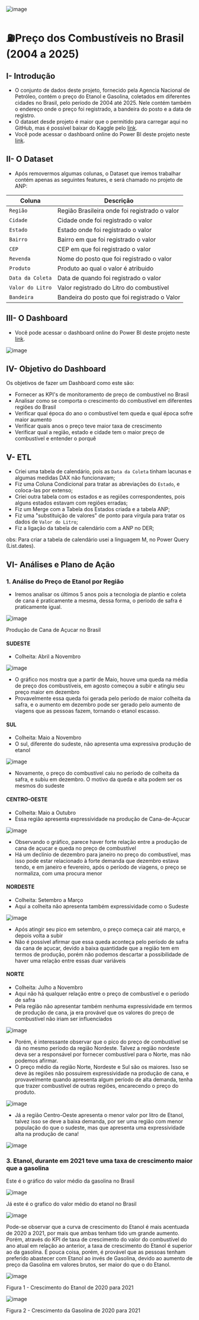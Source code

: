 ![image](https://github.com/user-attachments/assets/bff9898f-341f-4cb7-8e7d-a69633230329)



# ⛽Preço dos Combustíveis no Brasil (2004 a 2025)

## I- Introdução
- O conjunto de dados deste projeto, fornecido pela Agencia Nacional de Petróleo, contém o preço do Etanol e Gasolina, coletados em diferentes cidades no Brasil, pelo período de 2004 até 2025. Nele contém também o endereço onde o preço foi registrado, a bandeira do posto e a data de registro.
- O dataset desde projeto é maior que o permitido para carregar aqui no GitHub, mas é possível baixar do Kaggle pelo [link](https://www.kaggle.com/datasets/paulogladson/anp-combustveis).
- Você pode acessar o dashboard online do Power BI deste projeto neste [link](https://app.powerbi.com/view?r=eyJrIjoiMTFmNGZmNjgtY2VjYS00NTE2LWI5ZjMtMGI2MDJkZmM4OWY3IiwidCI6IjRmZDUyYzZkLTcwMDctNDc1NS04NWZhLTI1Zjg2ZTcxYWVjNyJ9).

## II- O Dataset
- Após removermos algumas colunas, o Dataset que iremos trabalhar contém apenas as seguintes features, e será chamado no projeto de ANP:

| Coluna          | Descrição                                                  
|-|-|
| `Região`    	  | Região Brasileira onde foi registrado o valor                           
| `Cidade`        | Cidade onde foi registrado o valor                                                    
| `Estado` | Estado onde foi registrado o valor                                                  
| `Bairro`       | Bairro em que foi registrado o valor  
| `CEP`       | CEP em que foi registrado o valor  
| `Revenda`       | Nome do posto que foi registrado o valor  
| `Produto`       | Produto ao qual o valor é atribuido  
| `Data da Coleta`       | Data de quando foi registrado o valor  
| `Valor do Litro`       | Valor registrado do Litro do combustível  
| `Bandeira`       | Bandeira do posto que foi registrado o Valor 



## III- O Dashboard
- Você pode acessar o dashboard online do Power BI deste projeto neste [link](https://app.powerbi.com/view?r=eyJrIjoiMTFmNGZmNjgtY2VjYS00NTE2LWI5ZjMtMGI2MDJkZmM4OWY3IiwidCI6IjRmZDUyYzZkLTcwMDctNDc1NS04NWZhLTI1Zjg2ZTcxYWVjNyJ9).

![image](https://github.com/user-attachments/assets/580199fb-2a56-4769-913d-6c22891b799c)


## IV- Objetivo do Dashboard
Os objetivos de fazer um Dashboard como este são:
- Fornecer as KPI's de monitoramento de preço de combustível no Brasil
- Analisar como se comporta o crescimento do combustível em diferentes regiões do Brasil
- Verificar qual época do ano o combustível tem queda e qual época sofre maior aumento
- Verificar quais anos o preço teve maior taxa de crescimento
- Verificar qual a região, estado e cidade tem o maior preço de combustível e entender o porquê


## V- ETL

- Criei uma tabela de calendário, pois as `Data da Coleta` tinham lacunas e algumas medidas DAX não funcionavam;
- Fiz uma Coluna Condicional para tratar as abreviações do `Estado`, e coloca-las por extenso;
- Criei outra tabela com os estados e as regiões correspondentes, pois alguns estados estavam com regiões erradas;
- Fiz um Merge com a Tabela dos Estados criada e a tabela ANP;
- Fiz uma "substituição de valores" de ponto para vírgula para tratar os dados de `Valor do Litro`;
- Fiz a ligação da tabela de calendário com a ANP no DER;

obs: Para criar a tabela de calendário usei a linguagem M, no Power Query (List.dates).

## VI- Análises e Plano de Ação


### 1. Análise do Preço de Etanol por Região

- Iremos analisar os últimos 5 anos pois a tecnologia de plantio e coleta de cana é praticamente a mesma, dessa forma, o período de safra é praticamente igual.

![image](https://github.com/user-attachments/assets/cb5b5ecb-4361-422b-a2ff-320348712931)

Produção de Cana de Açucar no Brasil

#### SUDESTE
- Colheita: Abril a Novembro

![image](https://github.com/user-attachments/assets/cab06d99-102f-4fc6-9098-a9b53a437df9)

- O gráfico nos mostra que a partir de Maio, houve uma queda na média de preço dos combustíveis, em agosto começou a subir e atingiu seu preço maior em dezembro
- Provavelmente essa queda foi gerada pelo período de maior colheita da safra, e o aumento em dezembro pode ser gerado pelo aumento de viagens que as pessoas fazem, tornando o etanol escasso.

#### SUL
- Colheita: Maio a Novembro
- O sul, diferente do sudeste, não apresenta uma expressiva produção de etanol

![image](https://github.com/user-attachments/assets/1f65b787-0f00-42b8-927f-dae43262af7a)

- Novamente, o preço do combustível caiu no período de colheita da safra, e subiu em dezembro. O motivo da queda e alta podem ser os mesmos do sudeste

#### CENTRO-OESTE
- Colheita: Maio a Outubro
- Essa região apresenta expressividade na produção de Cana-de-Açucar

![image](https://github.com/user-attachments/assets/c64243bb-febd-4fea-87b3-63a283f4c8ba)

- Observando o gráfico, parece haver forte relação entre a produção de cana de açucar e queda no preço de combustível
- Há um declínio de dezembro para janeiro no preço do combustível, mas isso pode estar relacionado à forte demanda que dezembro estava tendo, e em janeiro e fevereiro, após o período de viagens, o preço se normaliza, com uma procura menor

#### NORDESTE
- Colheita: Setembro a Março
- Aqui a colheita não apresenta também expressividade como o Sudeste

![image](https://github.com/user-attachments/assets/4ebe61da-885d-493d-aac1-be2d51b21a0b)

- Após atingir seu pico em setembro, o preço começa cair até março, e depois volta a subir
- Não é possível afirmar que essa queda aconteça pelo período de safra da cana de açucar, devido a baixa quantidade que a região tem em termos de produção, porém não podemos descartar a possibilidade de haver uma relação entre essas duar variáveis

#### NORTE
- Colheita: Julho a Novembro
- Aqui não há qualquer relação entre o preço de combustível e o período de safra
- Pela região não apresentar também nenhuma expressividade em termos de produção de cana, ja era provável que os valores do preço de combustível não iriam ser influenciados

![image](https://github.com/user-attachments/assets/eba495c1-6e73-448b-be82-ba18878f1240)

- Porém, é interessante observar que o pico do preço de combustível se dá no mesmo período da região Nordeste. Talvez a região nordeste deva ser a responsável por fornecer combustível para o Norte, mas não podemos afirmar.
- O preço médio da região Norte, Nordeste e Sul são os maiores. Isso se deve às regiões não possuirem expressividade na produção de cana, e provavelmente quando apresenta algum período de alta demanda, tenha que trazer combustível de outras regiões, encarecendo o preço do produto.

![image](https://github.com/user-attachments/assets/869d8681-f29e-4b66-bc27-aa7bdd2a3330)

- Já a região Centro-Oeste apresenta o menor valor por litro de Etanol, talvez isso se deve a baixa demanda, por ser uma região com menor população do que o sudeste, mas que apresenta uma expressividade alta na produção de cana!

![image](https://github.com/user-attachments/assets/bcb233e3-2a8d-4f76-b107-9484efb0146d)






### 3. Etanol, durante em 2021 teve uma taxa de crescimento maior que a gasolina

Este é o gráfico do valor médio da gasolina no Brasil

![image](https://github.com/user-attachments/assets/32aab4ab-3e75-4901-a735-fb6fa6604607)

Já este é o grafico do valor médio do etanol no Brasil

![image](https://github.com/user-attachments/assets/69877c70-91fc-41e2-915a-b5b227198db9)

Pode-se observar que a curva de crescimento do Etanol é mais acentuada de 2020 a 2021, por mais que ambas tenham tido um grande aumento. Porém, através do KPI de taxa de crescimento do valor do combustível do ano atual em relação ao anterior, a taxa de crescimento do Etanol é superior ao da gasolina. É pouca coisa, porém, é provável que as pessoas tenham preferido abastecer com Etanol ao invés de Gasolina, devido ao aumento de preço da Gasolina em valores brutos, ser maior do que o do Etanol.


![image](https://github.com/user-attachments/assets/26336a21-5f4d-4fe4-8f55-710daab98148)

Figura 1 - Crescimento do Etanol de 2020 para 2021

![image](https://github.com/user-attachments/assets/e9769e87-486e-4738-a170-b061a0f67e9a)

Figura 2 - Crescimento da Gasolina de 2020 para 2021










